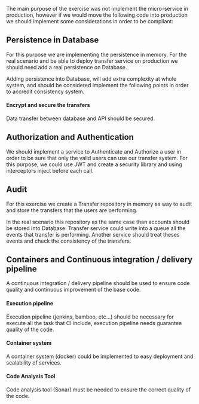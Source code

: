 The main purpose of the exercise was not implement the micro-service in production, however if we would move the following code into production we should implement some considerations in order to be compliant:

## Persistence in Database

For this purpose we are implementing the persistence in memory. For the real scenario and be able to deploy transfer service on production we should need add a real persistence on Database.

Adding persistence into Database, will add extra complexity at whole system, and should be considered implement the following  points in order to accredit consistency system.

#### Encrypt and secure the transfers

Data transfer between database and API should be secured.

## Authorization and Authentication

We should implement a service to Authenticate and Authorize a user in order to be sure that only the valid users can use our transfer system.
For this purpose, we could use JWT and create a security library and using interceptors inject before each call.

## Audit

For this exercise we create a Transfer repository in memory as way to audit and store the transfers that the users are performing.

In the real scenario this repository as the same case than accounts should be stored into Database. Transfer service could write into a queue all the events that transfer is performing.
Another service should treat theses events and check the consistency of the transfers.

## Containers and Continuous integration / delivery pipeline

A continuous integration / delivery pipeline should be used to ensure code quality and continuous improvement of the base code.

#### Execution pipeline

Execution pipeline (jenkins, bamboo, etc...) should be necessary for execute all the task that CI include, execution pipeline needs guarantee quality of the code.

#### Container system

A container system (docker) could be implemented to easy deployment and scalability of services.

#### Code Analysis Tool

Code analysis tool (Sonar) must be needed to ensure the correct quality of the code.